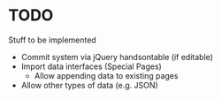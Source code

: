 # TODO

Stuff to be implemented

* Commit system via jQuery handsontable (if editable)
* Import data interfaces (Special Pages)
	* Allow appending data to existing pages
* Allow other types of data (e.g. JSON)


